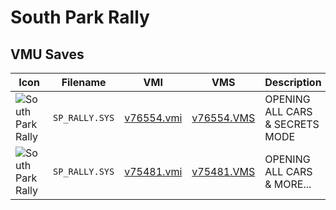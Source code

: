 # South Park Rally

## VMU Saves

| Icon | Filename | VMI | VMS | Description |
|------|----------|-----|-----|-------------|
| ![South Park Rally](../icons/SP_RALLY.SYS.GIF) | `SP_RALLY.SYS` | [v76554.vmi](v76554.vmi) | [v76554.VMS](v76554.VMS) | OPENING ALL CARS & SECRETS MODE 
| ![South Park Rally](../icons/SP_RALLY.SYS.GIF) | `SP_RALLY.SYS` | [v75481.vmi](v75481.vmi) | [v75481.VMS](v75481.VMS) | OPENING ALL CARS & MORE... 
